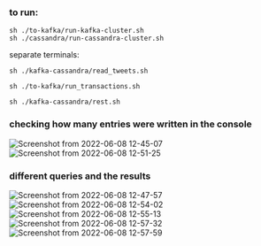 ### to run:
```
sh ./to-kafka/run-kafka-cluster.sh 
sh ./cassandra/run-cassandra-cluster.sh
```
separate terminals:
```
sh ./kafka-cassandra/read_tweets.sh
```
```
sh ./to-kafka/run_transactions.sh
```
```
sh ./kafka-cassandra/rest.sh
```
### checking how many entries were written in the console
![Screenshot from 2022-06-08 12-45-07](https://user-images.githubusercontent.com/56642774/172615709-ef0f1ace-16d1-4bb8-87f7-7f8d598c4a33.png)
![Screenshot from 2022-06-08 12-51-25](https://user-images.githubusercontent.com/56642774/172615718-c77e18da-5ee4-4d3b-ae96-652bb50310e3.png)
### different queries and the results
![Screenshot from 2022-06-08 12-47-57](https://user-images.githubusercontent.com/56642774/172615730-d4ae3f72-a331-4461-872e-0dd5c1b41305.png)
![Screenshot from 2022-06-08 12-54-02](https://user-images.githubusercontent.com/56642774/172615735-e749f949-f608-47ce-97ae-26b896cc499b.png)
![Screenshot from 2022-06-08 12-55-13](https://user-images.githubusercontent.com/56642774/172615745-efa35fb5-b678-40f9-9290-30a5959a39a5.png)
![Screenshot from 2022-06-08 12-57-32](https://user-images.githubusercontent.com/56642774/172615751-0e7135b9-af79-4d9b-bc0e-ce63b9658923.png)
![Screenshot from 2022-06-08 12-57-59](https://user-images.githubusercontent.com/56642774/172615757-eb3c71dc-6d03-43dd-9f85-15c23703ecc2.png)
